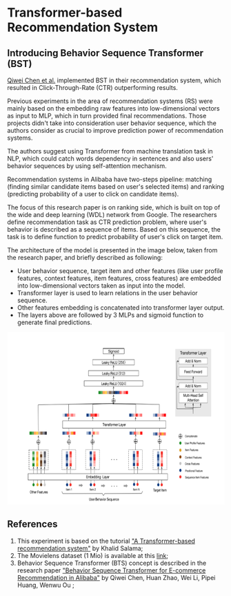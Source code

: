 # Transformer-based Recommendation System

## Introducing Behavior Sequence Transformer (BST)

[Qiwei Chen et al.](https://arxiv.org/abs/1905.06874) implemented BST in their recommendation system, which resulted in Click-Through-Rate (CTR) outperforming results. 

Previous experiments in the area of recommendation systems (RS) were mainly based on the embedding raw features into low-dimensional vectors as input to MLP, which in turn provided final recommendations.  Those projects didn't take into consideration user behavior sequence, which the authors consider as crucial to improve prediction power of recommendation systems.

The authors suggest using Transformer from machine translation task in NLP, which could catch words dependency in sentences and also users' behavior sequences by using self-attention mechanism.  

Recommendation systems in Alibaba have two-steps pipeline: matching (finding similar candidate items based on user's selected items) and ranking (predicting probability of a user to click on candidate items).

The focus of this research paper is on ranking side, which is built on top of the wide and deep learning (WDL) network from Google.  The researchers define recommendation task as CTR prediction problem, where user's behavior is described as a sequence of items.  Based on this sequence, the task is to define function to predict probability of user's click on target item.

The architecture of the model is presented in the image below, taken from the research paper, and briefly described as following:

*   User behavior sequence, target item and other features (like user profile features, context features, item features, cross features) are embedded into low-dimensional vectors taken as input into the model.
*  Transformer layer is used to learn relations in the user behavior sequence.
*  Other features embedding is concatenated into transformer layer output.
*  The layers above are followed by 3 MLPs and sigmoid function to generate final predictions.

<p align="left">
  <img width="700" height="400" src="BST_Architecture.png">
</p>

## References

1.   This experiment is based on the tutorial ["A Transformer-based recommendation system"](https://keras.io/examples/structured_data/movielens_recommendations_transformers/) by Khalid Salama;
2.   The Movielens dataset (1 Mio) is available at this [link](https://grouplens.org/datasets/movielens/1m/);
3.   Behavior Sequence Transformer (BTS) concept is described in the research paper ["Behavior Sequence Transformer for E-commerce Recommendation in Alibaba"](https://arxiv.org/abs/1905.06874) by Qiwei Chen, Huan Zhao, Wei Li, Pipei Huang, Wenwu Ou ;


  
 
